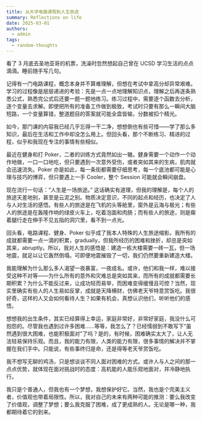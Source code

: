 ```yaml
---
title: 从大学电路课程到人生旅途
summary: Reflections on life
date: 2025-03-01
authors:
  - admin
tags:
  - random-thoughts
---
```


看了 3 月底去圣地亚哥的机票，洗澡时忽然想起自己曾在 UCSD 学习生活的点点滴滴。睡前随手写几句。

记得有一门电路课程，概念本身并不算难理解，但想在考试中拿高分却异常艰难。学习的过程像是层层递进的考验：先是一点一点地理解知识点，理解之后再逐条熟悉公式，熟悉完公式后还要一题一题地练习。练习过程中，需要逐个函数去分析，逐个变量去求解。即使把所有的准备工作做到极致，考试时只要有那么一瞬间大脑短路，一个变量算错，整道题目的答案就可能全盘皆输，分数被扣个精光。

如今，那门课的内容我已经几乎忘得一干二净，想想倒也有些可惜——学了那么多知识，最后在生活和工作中却没怎么用上。但回头看，那个不断练习、精进的过程，似乎和我现在专注的事情有些相似。

最近在健身和打 Poker，二者的训练方式竟然如出一辙。健身需要一个动作一个动作地做，一口一口地吃，但只要遇到一次意外受伤，或者突如其来的生病，肌肉就会迅速流失。Poker 亦是如此，每一条街都需要仔细思考，每一个底池都可能是心理与技巧的博弈，但只要遇上一手 Cooler，整个 Session 可能就会瞬间崩盘。

现在流行一句话：“人生是一场旅途。” 这话确实有道理，但我的理解是，每个人的旅途天差地别，甚至是云泥之别。物质决定意识，不同的起点和经历，也决定了人与人对生活的感悟。有些人的旅途是在飞机的头等舱里，窗外是云海与极光；有些人的旅途是在轰隆作响的绿皮火车上，吃着泡面和肉肠；而有些人的旅途，则是瘸着腿行走在伸手不见五指的洞穴里，看不到一点光。

回头看，电路课程、健身、Poker 似乎成了我本人特殊的人生旅途缩影。我所有的成就都需要一点一滴的积累，gradually，但我所经历的困难和挫折，却总是突如其来，abruptly。所以，我对人生的感悟是：建造一栋大楼需要一砖一瓦，但一场地震，就足以让它轰然倒塌。可即便地震摧毁了一切，我们仍然要重新建造大楼。

我能理解为什么那么多人渴望一夜暴富，一夜成名。或许，他们和我一样，难以接受这种不对等——为什么所有的意外和灾难总是突如其来，而所有的成就都需要长期积累？为什么不能反过来，让成功轻而易举，而困难变得缓慢且可控？当然，现实里确实有些人的人生易如反掌，成就是天降横财，仿佛老天爷特意赏饭吃。我很好奇，这样的人又会如何看待人生？如果有机会，真想认识他们，听听他们的感悟。

想想我的出生条件，其实已经算得上幸运，家庭非常好，非常好家庭，我没什么可抱怨的。尽管我也遇到过许多困难……等等，我怎么了？已经懦弱到不敢写下“虽然遇到很大困难，也能积极面对”了吗？是的，有时候，困难确实太大了，让人无法轻易保持乐观。而且，我的能力有限，人类的能力有限，很多事情的解决并不掌握在我们手中。只能说，有些事终归是命，还是得等老天爷赏饭吃。

我不想写无聊的鸡汤，只是想谈谈不同人面对困难的方式。或许人与人之间的那一点点优势，就体现在面对挑战时的态度：高机能的人能乐观地面对，并冷静地执行。

我只是个普通人，但我也有一个梦想，我想保护好它。当然，我也是个完美主义者，价值观也带着局限性。所以，我对自己的未来有两种可能的推测：要么我改变了价值观，调整了梦想；要么我克服了困难，成了更成熟的人。无论是哪一种，我都期待着它的到来。
